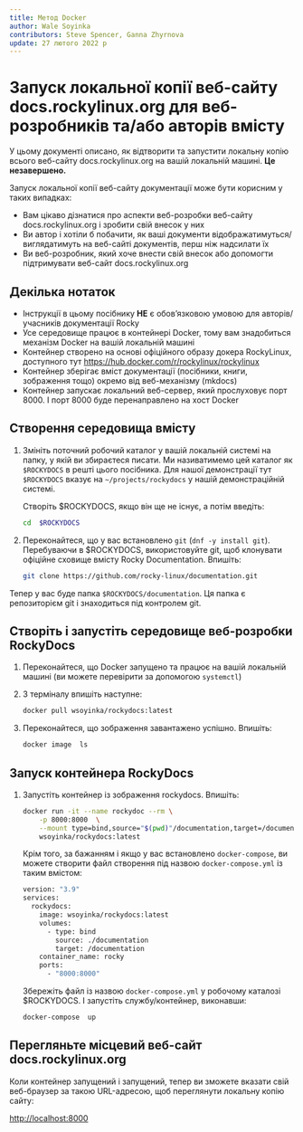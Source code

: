 ```yaml
---
title: Метод Docker
author: Wale Soyinka
contributors: Steve Spencer, Ganna Zhyrnova
update: 27 лютого 2022 р
---
```


# Запуск локальної копії веб-сайту docs.rockylinux.org для веб-розробників та/або авторів вмісту

У цьому документі описано, як відтворити та запустити локальну копію всього веб-сайту docs.rockylinux.org на вашій локальній машині. **Це незавершено.**

Запуск локальної копії веб-сайту документації може бути корисним у таких випадках:

- Вам цікаво дізнатися про аспекти веб-розробки веб-сайту docs.rockylinux.org і зробити свій внесок у них
- Ви автор і хотіли б побачити, як ваші документи відображатимуться/виглядатимуть на веб-сайті документів, перш ніж надсилати їх
- Ви веб-розробник, який хоче внести свій внесок або допомогти підтримувати веб-сайт docs.rockylinux.org

## Декілька нотаток

- Інструкції в цьому посібнику **НЕ** є обов’язковою умовою для авторів/учасників документації Rocky
- Усе середовище працює в контейнері Docker, тому вам знадобиться механізм Docker на вашій локальній машині
- Контейнер створено на основі офіційного образу докера RockyLinux, доступного тут <https://hub.docker.com/r/rockylinux/rockylinux>
- Контейнер зберігає вміст документації (посібники, книги, зображення тощо) окремо від веб-механізму (mkdocs)
- Контейнер запускає локальний веб-сервер, який прослуховує порт 8000.  І порт 8000 буде перенаправлено на хост Docker

## Створення середовища вмісту

1. Змініть поточний робочий каталог у вашій локальній системі на папку, у якій ви збираєтеся писати. Ми називатимемо цей каталог як `$ROCKYDOCS` в решті цього посібника.  Для нашої демонстрації тут `$ROCKYDOCS` вказує на `~/projects/rockydocs` у нашій демонстраційній системі.

    Створіть $ROCKYDOCS, якщо він ще не існує, а потім введіть:

    ```bash
    cd  $ROCKYDOCS
    ```

2. Переконайтеся, що у вас встановлено `git` (`dnf -y install git`).  Перебуваючи в $ROCKYDOCS, використовуйте git, щоб клонувати офіційне сховище вмісту Rocky Documentation. Впишіть:

    ```bash
    git clone https://github.com/rocky-linux/documentation.git
    ```

Тепер у вас буде папка `$ROCKYDOCS/documentation`. Ця папка є репозиторієм git і знаходиться під контролем git.

## Створіть і запустіть середовище веб-розробки RockyDocs

1. Переконайтеся, що Docker запущено та працює на вашій локальній машині (ви можете перевірити за допомогою `systemctl`)

2. З терміналу впишіть наступне:

    ```bash
    docker pull wsoyinka/rockydocs:latest
    ```

3. Переконайтеся, що зображення завантажено успішно. Впишіть:

    ```bash
    docker image  ls
    ```

## Запуск контейнера RockyDocs

1. Запустіть контейнер із зображення rockydocs. Впишіть:

    ```bash
    docker run -it --name rockydoc --rm \
        -p 8000:8000  \
        --mount type=bind,source="$(pwd)"/documentation,target=/documentation  \
        wsoyinka/rockydocs:latest
    ```

    Крім того, за бажанням і якщо у вас встановлено `docker-compose`, ви можете створити файл створення під назвою `docker-compose.yml` із таким вмістом:

    ```bash
    version: "3.9"
    services:
      rockydocs:
        image: wsoyinka/rockydocs:latest
        volumes:
          - type: bind
            source: ./documentation
            target: /documentation
        container_name: rocky
        ports:
          - "8000:8000"
    ```

    Збережіть файл із назвою `docker-compose.yml` у робочому каталозі $ROCKYDOCS.  І запустіть службу/контейнер, виконавши:

    ```bash
    docker-compose  up
    ```

## Перегляньте місцевий веб-сайт docs.rockylinux.org

Коли контейнер запущений і запущений, тепер ви зможете вказати свій веб-браузер за такою URL-адресою, щоб переглянути локальну копію сайту:

<http://localhost:8000>
